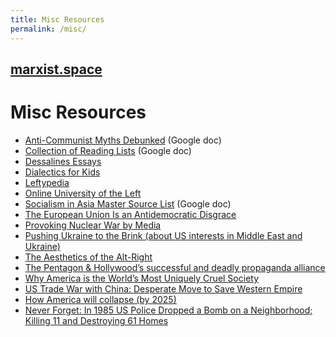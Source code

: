 ```yaml
---
title: Misc Resources
permalink: /misc/
---
```


## [marxist.space](https://marxist.space)

# Misc Resources

* [Anti-Communist Myths Debunked](https://docs.google.com/document/d/1Gxwhh-vdeB--47HM-20cEVRC9eAMhrapbNf0Sk8VSOs/edit) (Google doc)
* [Collection of Reading Lists](https://docs.google.com/document/d/1k-OPPy9UM9ApPuWVIsPcvX3zQh1LUsVbPQocD9mUhyA/edit) (Google doc)
* [Dessalines Essays](https://github.com/dessalines/essays)
* [Dialectics for Kids](http://dialectics4kids.org/)
* [Leftypedia](https://leftypedia.org/wiki/Main_Page)
* [Online University of the Left](http://ouleft.org/)
* [Socialism in Asia Master Source List](https://docs.google.com/document/d/1KMAZopkLyjP74vOssz6XAdPxvMh-1rJRptFnFD54bPg/edit?usp=sharing) (Google doc)
* [The European Union Is an Antidemocratic Disgrace](https://jacobinmag.com/2019/05/european-union-parliament-elections-antidemocratic)
* [Provoking Nuclear War by Media](http://www.counterpunch.org/2016/08/24/provoking-nuclear-war-by-media/)
* [Pushing Ukraine to the Brink (about US interests in Middle East and Ukraine)](http://www.counterpunch.org/2014/07/09/pushing-ukraine-to-the-brink/)
* [The Aesthetics of the Alt-Right](http://baltimore-art.com/2017/02/11/the-aesthetics-of-the-alt-right/)
* [The Pentagon & Hollywood’s successful and deadly propaganda alliance](http://www.greanvillepost.com/2018/03/12/the-pentagon-hollywoods-successful-and-deadly-propaganda-alliance/)
* [Why America is the World’s Most Uniquely Cruel Society](https://eand.co/why-is-america-the-worlds-most-uniquely-cruel-society-f67afc5c6b9a)
* [US Trade War with China: Desperate Move to Save Western Empire](https://www.globalresearch.ca/us-trade-war-china-desperate-move-save-western-empire/5660991)
* [How America will collapse (by 2025)](https://www.salon.com/2010/12/06/america_collapse_2025/)
* [Never Forget: In 1985 US Police Dropped a Bomb on a Neighborhood; Killing 11 and Destroying 61 Homes](https://blackmainstreet.net/never-forget-1985-bombing-west-philedelphia-pa/)
